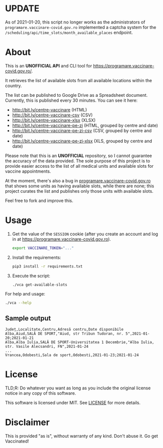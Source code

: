 # UPDATE
As of 2021-01-20, this script no longer works as the administrators of `programare.vaccinare-covid.gov.ro` implemented a
captcha system for the `/scheduling/api/time_slots/month_available_places` endpoint.

# About
This is an **UNOFFICIAL API** and CLI tool for https://programare.vaccinare-covid.gov.ro/.

It retrieves the list of available slots from all available locations within the country.

The list can be published to Google Drive as a Spreadsheet document. Currently, this is published every 30 minutes.
You can see it here:
- http://bit.ly/centre-vaccinare (HTML)
- http://bit.ly/centre-vaccinare-csv (CSV)
- http://bit.ly/centre-vaccinare-xlsx (XLSX)
- http://bit.ly/centre-vaccinare-pe-zi (HTML, grouped by centre and date)
- http://bit.ly/centre-vaccinare-pe-zi-csv (CSV, grouped by centre and date)
- http://bit.ly/centre-vaccinare-pe-zi-xlsx (XLS, grouped by centre and date)

Please note that this is an **UNOFFICIAL** repository, so I cannot guarantee the accuracy of the data provided. The
sole purpose of this project is to provide easier access to the list of all medical units and available slots for
vaccine appointments.

At the moment, there's also a bug in [programare.vaccinare-covid.gov.ro](https://programare.vaccinare-covid.gov.ro/)
that shows some units as having available slots, while there are none; this project curates the list and publishes only
those units with available slots.

Feel free to fork and improve this.

# Usage

1. Get the value of the `SESSION` cookie (after you create an account and log in at
   https://programare.vaccinare-covid.gov.ro).
   
   ```bash
   export VACCINARE_TOKEN="..."
   ```

2. Install the requirements:
   
   ```bash
   pip3 install -r requirements.txt
   ```

3. Execute the script:
    ```bash
    ./vca get-available-slots
    ```

For help and usage:
```bash
./vca --help
```

## Sample output
```
Județ,Localitate,Centru,Adresă centru,Date disponibile
Alba,Aiud,SALĂ DE SPORT,"Aiud, str Tribun Tudoran, nr. 5",2021-01-20;2021-01-21
Alba,Alba Iulia,SALĂ DE SPORT-Universitatea 1 Decembrie,"Alba Iulia, str. Vasile Alecsandri, FN",2021-01-24
...
Vrancea,Odobesti,Sala de sport,Odobesti,2021-01-23;2021-01-24
```

# License
TLD;R: Do whatever you want as long as you include the original license notice in any copy of this software.

This software is licensed under MIT. See [LICENSE](LICENSE) for more details.

# Disclaimer
This is provided "as is", without warranty of any kind. Don't abuse it. Go get Vaccinated!
